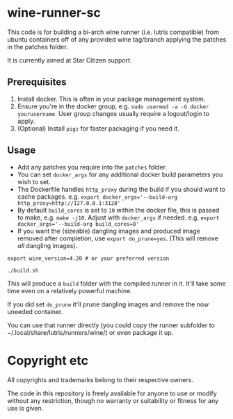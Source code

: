 # wine-runner-sc

This code is for building a bi-arch wine runner (i.e. lutris compatible) from ubuntu containers off of any provided wine tag/branch applying the patches in the patches folder.

It is currently aimed at Star Citizen support.

## Prerequisites

1) Install docker. This is often in your package management system.
2) Ensure you're in the docker group, e.g. `sudo usermod -a -G docker yourusername`. User group changes usually require a logout/login to apply.
3) (Optional) Install `pigz` for faster packaging if you need it.

## Usage

- Add any patches you require into the `patches` folder.
- You can set `docker_args` for any additional docker build parameters you wish to set.
- The Dockerfile handles `http_proxy` during the build if you should want to cache packages. e.g. `export docker_args='--build-arg http_proxy=http://127.0.0.1:3128'`
- By default `build_cores` is set to `10` within the docker file, this is passed to make, e.g. `make -j10`. Adjust with `docker_args` if needed. e.g. `export docker_args='--build-arg build_cores=8'`
- If you want the (sizeable) dangling images and produced image removed after completion, use `export do_prune=yes`. (This will remove _all_ dangling images).

```
export wine_version=4.20 # or your preferred version

./build.sh
```

This will produce a `build` folder with the compiled runner in it. It'll take some time even on a relatively powerful machine.

If you did set `do_prune` it'll prune dangling images and remove the now uneeded container.

You can use that runner directly (you could copy the runner subfolder to ~/.local/share/lutris/runners/wine/) or even package it up.

# Copyright etc

All copyrights and trademarks belong to their respective owners.

The code in this repository is freely available for anyone to use or modify without any restriction, though no warranty or suitability or fitness for any use is given.
